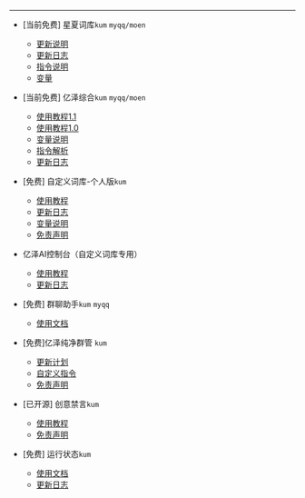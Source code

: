 ***
- [当前免费] 星夏词库`kum` `myqq/moen` 
  - [更新说明](星夏词库/更新说明.md)
  - [更新日志](星夏词库/更新日志.md)
  - [指令说明](星夏词库/指令说明.md)
  - [变量](星夏词库/变量.md)

- [当前免费] 亿泽综合`kum` `myqq/moen` 
  - [使用教程1.1](亿泽综合/使用教程[1.1].md)
  - [使用教程1.0](亿泽综合/使用教程[1.0].md)
  - [变量说明](亿泽综合/变量.md)
  - [指令解析](亿泽综合/指令解析.md)
  - [更新日志](亿泽综合/更新日志.md)

- [免费] 自定义词库-个人版`kum`
  - [使用教程](zdyckV2/使用教程.md)
  - [更新日志](zdyckV2/更新日志.md)
  - [变量说明](zdyckV2/变量说明.md)
  - [免责声明](zdyckV2/免责声明.md)

- 亿泽AI控制台（自定义词库专用）
  - [使用教程](AIcontrol/使用教程.md)
  - [更新日志](AIcontrol/更新日志.md)

- [免费] 群聊助手`kum` `myqq`
  - [使用文档](群聊助手/使用文档.md)

- [免费]亿泽纯净群管 `kum` 
  - [更新计划](yzqg/群管计划.md)
  - [自定义指令](yzqg/更新日志.md)
  - [免责声明](yzqg/免责声明.md)

- [已开源] 创意禁言`kum`
  - [使用教程](cyjy/使用教程.md)
  - [免责声明](cyjy/免责声明.md)

- [免费] 运行状态`kum`
  - [使用文档](运行状态/使用文档.md)
  - [更新日志](运行状态/更新日志.md)
